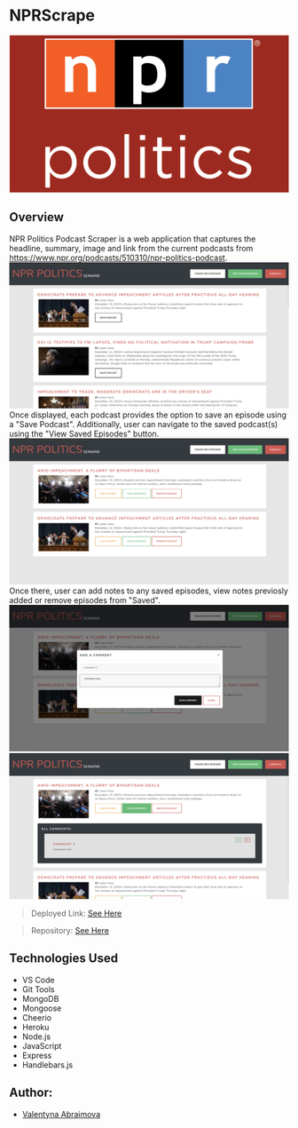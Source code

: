 # NPRScrape
![](public/css/img/npr.png)

## Overview

NPR Politics Podcast Scraper is a web application that captures the headline, summary, image and link from the current podcasts from https://www.npr.org/podcasts/510310/npr-politics-podcast.
![](public/css/img/1.png)
Once displayed, each podcast provides the option to save an episode using a "Save Podcast". Additionally, user can navigate to the saved podcast(s) using the "View Saved Episodes" button.
![](public/css/img/2.png)
Once there, user can add notes to any saved episodes, view notes previosly added or remove episodes from "Saved".
![](public/css/img/3.png)
![](public/css/img/4.png)

> Deployed Link: [See Here](https://warm-sea-39546.herokuapp.com/)

> Repository: [See Here](https://github.com/Abraval/NPRScrape)

## Technologies Used

- VS Code
- Git Tools
- MongoDB
- Mongoose
- Cheerio
- Heroku
- Node.js
- JavaScript
- Express
- Handlebars.js

## Author:


- [Valentyna Abraimova](https://abraval.github.io/MainPortfolio)


